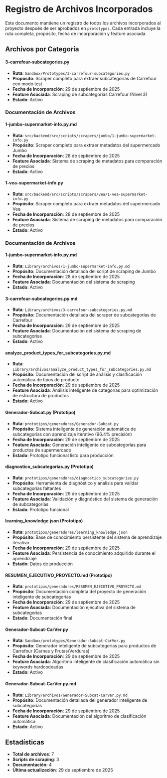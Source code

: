 # Registro de Archivos Incorporados

Este documento mantiene un registro de todos los archivos incorporados al proyecto después de ser aprobados en `prototypes`. Cada entrada incluye la ruta completa, propósito, fecha de incorporación y feature asociada.

## Archivos por Categoría

#### 3-carrefour-subcategories.py
- **Ruta**: `Sandbox/Prototypes/3-carrefour-subcategories.py`
- **Propósito**: Scraper completo para extraer subcategorías de Carrefour con modo test
- **Fecha de Incorporación**: 29 de septiembre de 2025
- **Feature Asociada**: Scraping de subcategorías Carrefour (Nivel 3)
- **Estado**: Activo

### Documentación de Archivos

#### 1-jumbo-supermarket-info.py.md
- **Ruta**: `src/backend/src/scripts/scrapers/jumbo/1-jumbo-supermarket-info.py`
- **Propósito**: Scraper completo para extraer metadatos del supermercado Jumbo
- **Fecha de Incorporación**: 28 de septiembre de 2025
- **Feature Asociada**: Sistema de scraping de metadatos para comparación de precios
- **Estado**: Activo

#### 1-vea-supermarket-info.py
- **Ruta**: `src/backend/src/scripts/scrapers/vea/1-vea-supermarket-info.py`
- **Propósito**: Scraper completo para extraer metadatos del supermercado Vea
- **Fecha de Incorporación**: 28 de septiembre de 2025
- **Feature Asociada**: Sistema de scraping de metadatos para comparación de precios
- **Estado**: Activo

### Documentación de Archivos

#### 1-jumbo-supermarket-info.py.md
- **Ruta**: `Library/archivos/1-jumbo-supermarket-info.py.md`
- **Propósito**: Documentación detallada del script de scraping de Jumbo
- **Fecha de Incorporación**: 28 de septiembre de 2025
- **Feature Asociada**: Documentación del sistema de scraping
- **Estado**: Activo

#### 3-carrefour-subcategories.py.md
- **Ruta**: `Library/archivos/3-carrefour-subcategories.py.md`
- **Propósito**: Documentación detallada del scraper de subcategorías de Carrefour
- **Fecha de Incorporación**: 29 de septiembre de 2025
- **Feature Asociada**: Documentación del sistema de scraping de subcategorías
- **Estado**: Activo

#### analyze_product_types_for_subcategories.py.md
- **Ruta**: `Library/archivos/analyze_product_types_for_subcategories.py.md`
- **Propósito**: Documentación del script de análisis y clasificación automática de tipos de producto
- **Fecha de Incorporación**: 29 de septiembre de 2025
- **Feature Asociada**: Análisis inteligente de categorías para optimización de estructura de productos
- **Estado**: Activo

#### Generador-Subcat.py (Prototipo)
- **Ruta**: `prototipos/generadores/Generador-Subcat.py`
- **Propósito**: Sistema inteligente de generación automática de subcategorías con aprendizaje iterativo (96.4% precisión)
- **Fecha de Incorporación**: 29 de septiembre de 2025
- **Feature Asociada**: Generación inteligente de subcategorías para productos de supermercado
- **Estado**: Prototipo funcional listo para producción

#### diagnostico_subcategorias.py (Prototipo)
- **Ruta**: `prototipos/generadores/diagnostico_subcategorias.py`
- **Propósito**: Herramienta de diagnóstico y análisis para validar subcategorías faltantes
- **Fecha de Incorporación**: 29 de septiembre de 2025
- **Feature Asociada**: Validación y diagnóstico del sistema de generación de subcategorías
- **Estado**: Prototipo funcional

#### learning_knowledge.json (Prototipo)
- **Ruta**: `prototipos/generadores/learning_knowledge.json`
- **Propósito**: Base de conocimiento persistente del sistema de aprendizaje iterativo
- **Fecha de Incorporación**: 29 de septiembre de 2025
- **Feature Asociada**: Persistencia de conocimiento adquirido durante el aprendizaje
- **Estado**: Datos de producción

#### RESUMEN_EJECUTIVO_PROYECTO.md (Prototipo)
- **Ruta**: `prototipos/generadores/RESUMEN_EJECUTIVO_PROYECTO.md`
- **Propósito**: Documentación completa del proyecto de generación inteligente de subcategorías
- **Fecha de Incorporación**: 29 de septiembre de 2025
- **Feature Asociada**: Documentación ejecutiva del sistema de subcategorías
- **Estado**: Documentación final

#### Generador-Subcat-CarVer.py
- **Ruta**: `Sandbox/prototypes/Generador-Subcat-CarVer.py`
- **Propósito**: Generador inteligente de subcategorías para productos de Carrefour (Carnes y Frutas/Verduras)
- **Fecha de Incorporación**: 29 de septiembre de 2025
- **Feature Asociada**: Algoritmo inteligente de clasificación automática sin keywords hardcodeadas
- **Estado**: Activo

#### Generador-Subcat-CarVer.py.md
- **Ruta**: `Library/archivos/Generador-Subcat-CarVer.py.md`
- **Propósito**: Documentación detallada del generador inteligente de subcategorías
- **Fecha de Incorporación**: 29 de septiembre de 2025
- **Feature Asociada**: Documentación del algoritmo de clasificación automática
- **Estado**: Activo

## Estadísticas
- **Total de archivos**: 7
- **Scripts de scraping**: 3
- **Documentación**: 4
- **Última actualización**: 29 de septiembre de 2025
